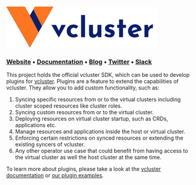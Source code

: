 <br>
<a href="https://www.vcluster.com"><img src="hack/vcluster-logo-dark.svg"></a>

### **[Website](https://www.vcluster.com)** • **[Documentation](https://www.vcluster.com/docs/what-are-virtual-clusters)** • **[Blog](https://loft.sh/blog)** • **[Twitter](https://twitter.com/loft_sh)** • **[Slack](https://slack.loft.sh/)**

This project holds the official vcluster SDK, which can be used to develop plugins for [vcluster](https://github.com/loft-sh/vcluster). Plugins are a feature to extend the capabilities of vcluster. They allow you to add custom functionality, such as:

1. Syncing specific resources from or to the virtual clusters including cluster scoped resources like cluster roles.
2. Syncing custom resources from or to the virtual cluster.
3. Deploying resources on virtual cluster startup, such as CRDs, applications etc.
4. Manage resources and applications inside the host or virtual cluster.
5. Enforcing certain restrictions on synced resources or extending the existing syncers of vcluster.
6. Any other operator use case that could benefit from having access to the virtual cluster as well the host cluster at the same time.

To learn more about plugins, please take a look at the [vcluster documentation](https://www.vcluster.com/docs) or [our plugin examples](https://github.com/loft-sh/vcluster-sdk/tree/main/examples).
